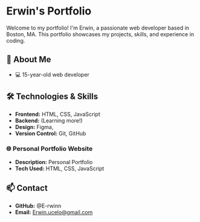 # Erwin's Portfolio

Welcome to my portfolio! I'm Erwin, a passionate web developer based in Boston, MA. This portfolio showcases my projects, skills, and experience in coding.

## 🚀 About Me
- 💻 15-year-old web developer

## 🛠️ Technologies & Skills
- **Frontend:** HTML, CSS, JavaScript
- **Backend:** (Learning more!)
- **Design:** Figma, 
- **Version Control:** Git, GitHub

### 🌐 Personal Portfolio Website
- **Description:** Personal Portfolio
- **Tech Used:** HTML, CSS, JavaScript

## 📫 Contact
- **GitHub:** @E-rwinn
- **Email:**  Erwin.ucelo@gmail.com